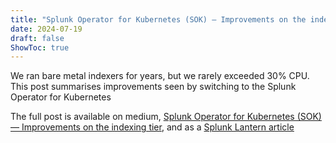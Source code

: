 ```yaml
---
title: "Splunk Operator for Kubernetes (SOK) — Improvements on the indexing tier"
date: 2024-07-19
draft: false
ShowToc: true
---
```

We ran bare metal indexers for years, but we rarely exceeded 30% CPU. This post summarises improvements seen by switching to the Splunk Operator for Kubernetes

The full post is available on medium, [Splunk Operator for Kubernetes (SOK) — Improvements on the indexing tier](https://medium.com/@gjanders03/splunk-operator-for-kubernetes-sok-improvements-on-the-indexing-tier-11a3f082e399), and as a [Splunk Lantern article](https://lantern.splunk.com/Splunk_Platform/Product_Tips/Administration/Improving_hardware_utilization_by_moving_indexers_into_Kubernetes)
